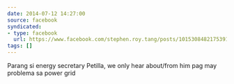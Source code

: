 ```yaml
---
date: 2014-07-12 14:27:00
source: facebook
syndicated:
- type: facebook
  url: https://www.facebook.com/stephen.roy.tang/posts/10153084821753912
tags: []
---
```


Parang si energy secretary Petilla, we only hear about/from him pag may problema sa power grid